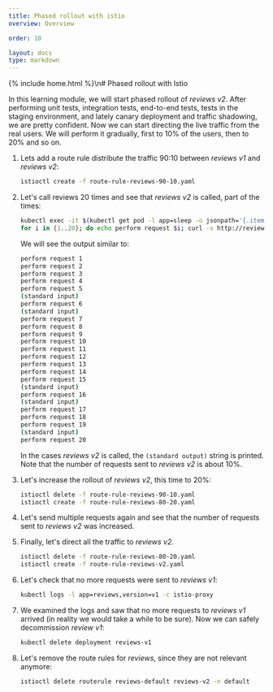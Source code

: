 ```yaml
---
title: Phased rollout with istio
overview: Overview

order: 10

layout: docs
type: markdown
---
```

{% include home.html %}\n# Phased rollout with Istio

In this learning module, we will start phased rollout of _reviews v2_. After performing unit tests, integration tests, end-to-end tests, tests in the staging environment, and lately canary deployment and traffic shadowing, we are pretty confident. Now we can start directing the live traffic from the real users. We will perform it gradually, first to 10% of the users, then to 20% and so on.

1. Lets add a route rule distribute the traffic 90:10 between _reviews v1_ and _reviews v2_:
   ```bash
   istioctl create -f route-rule-reviews-90-10.yaml  
   ```

2. Let's call reviews 20 times and see that _reviews v2_ is called, part of the times:
   ```bash
   kubectl exec -it $(kubectl get pod -l app=sleep -o jsonpath='{.items[0].metadata.name}') bash
   for i in {1..20}; do echo perform request $i; curl -s http://reviews:9080/reviews/0 | grep -l star; done
   ```

   We will see the output similar to:
   ```bash
   perform request 1
   perform request 2
   perform request 3
   perform request 4
   perform request 5
   (standard input)
   perform request 6
   (standard input)
   perform request 7
   perform request 8
   perform request 9
   perform request 10
   perform request 11
   perform request 12
   perform request 13
   perform request 14
   perform request 15
   (standard input)
   perform request 16
   (standard input)
   perform request 17
   perform request 18
   perform request 19
   (standard input)
   perform request 20
   ```
   In the cases _reviews v2_ is called, the `(standard output)` string is printed. Note that the number of requests sent to _reviews v2_ is about 10%.

2. Let's increase the rollout of _reviews v2_, this time to 20%:
   ```bash
   istioctl delete -f route-rule-reviews-90-10.yaml
   istioctl create -f route-rule-reviews-80-20.yaml  
   ```

3. Let's send multiple requests again and see that the number of requests sent to _reviews v2_ was increased.

4. Finally, let's direct all the traffic to _reviews v2_.
   ```bash
   istioctl delete -f route-rule-reviews-80-20.yaml
   istioctl create -f route-rule-reviews-v2.yaml
   ```
3. Let's check that no more requests were sent to _reviews v1_:
   ```bash
   kubectl logs -l app=reviews,version=v1 -c istio-proxy
   ```

4. We examined the logs and saw that no more requests to _reviews v1_ arrived (in reality we would take a while to be sure). Now we can safely decommission _review v1_:
   ```bash
   kubectl delete deployment reviews-v1
   ```

5. Let's remove the route rules for _reviews_, since they are not relevant anymore:
   ```bash
   istioctl delete routerule reviews-default reviews-v2 -n default
   ```
